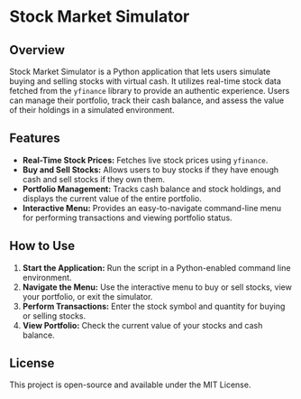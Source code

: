 # Stock Market Simulator

## Overview

Stock Market Simulator is a Python application that lets users simulate buying and selling stocks with virtual cash. It utilizes real-time stock data fetched from the `yfinance` library to provide an authentic experience. Users can manage their portfolio, track their cash balance, and assess the value of their holdings in a simulated environment.

## Features

- **Real-Time Stock Prices:** Fetches live stock prices using `yfinance`.
- **Buy and Sell Stocks:** Allows users to buy stocks if they have enough cash and sell stocks if they own them.
- **Portfolio Management:** Tracks cash balance and stock holdings, and displays the current value of the entire portfolio.
- **Interactive Menu:** Provides an easy-to-navigate command-line menu for performing transactions and viewing portfolio status.

## How to Use

1. **Start the Application:** Run the script in a Python-enabled command line environment.
2. **Navigate the Menu:** Use the interactive menu to buy or sell stocks, view your portfolio, or exit the simulator.
3. **Perform Transactions:** Enter the stock symbol and quantity for buying or selling stocks.
4. **View Portfolio:** Check the current value of your stocks and cash balance.

## License

This project is open-source and available under the MIT License.

